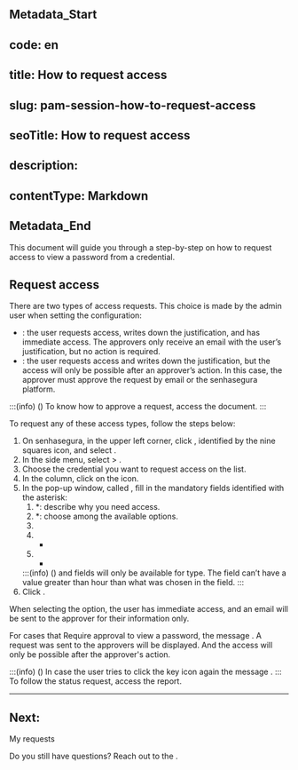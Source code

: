 ## Metadata_Start 
## code: en
## title: How to request access 
## slug: pam-session-how-to-request-access 
## seoTitle: How to request access 
## description:  
## contentType: Markdown 
## Metadata_End
This document will guide you through a step-by-step on how to request access to view a password from a credential.

## Request access
There are two types of access requests. This choice is made by the admin user when setting the  configuration:

* : the user requests access, writes down the justification, and has immediate access. The approvers only receive an email with the user’s justification, but no action is required.
* : the user requests access and writes down the justification, but the access will only be possible after an approver’s action. In this case, the approver must approve the request by email or the senhasegura platform.

:::(info) ()
To know how to approve a request, access the  document.
:::

To request any of these access types, follow the steps below:

1. On senhasegura, in the upper left corner, click , identified by the nine squares icon, and select .
2. In the side menu, select  >  .
3. Choose the credential you want to request access on the list.
4. In the  column, click on the  icon.
5. In the pop-up window, called , fill in the mandatory fields identified with the asterisk:
    1. *: describe why you need access.
    2. *: choose among the available options.
    3. 
    4. *
    5. *
    :::(info) ()
     and  fields will only be available for  type.
    The field  can’t have a value greater than  hour than what was chosen in the  field.
    :::
11. Click .

When selecting the  option, the user has immediate access, and an email will be sent to the approver for their information only.

For cases that Require approval to view a password, the message . A request was sent to the approvers will be displayed. And the access will only be possible after the approver's action.

:::(info) ()
In case the user tries to click the key icon again the message .
:::
To follow the status request, access the  report.

---
## Next:
My requests



Do you still have questions? Reach out to the .